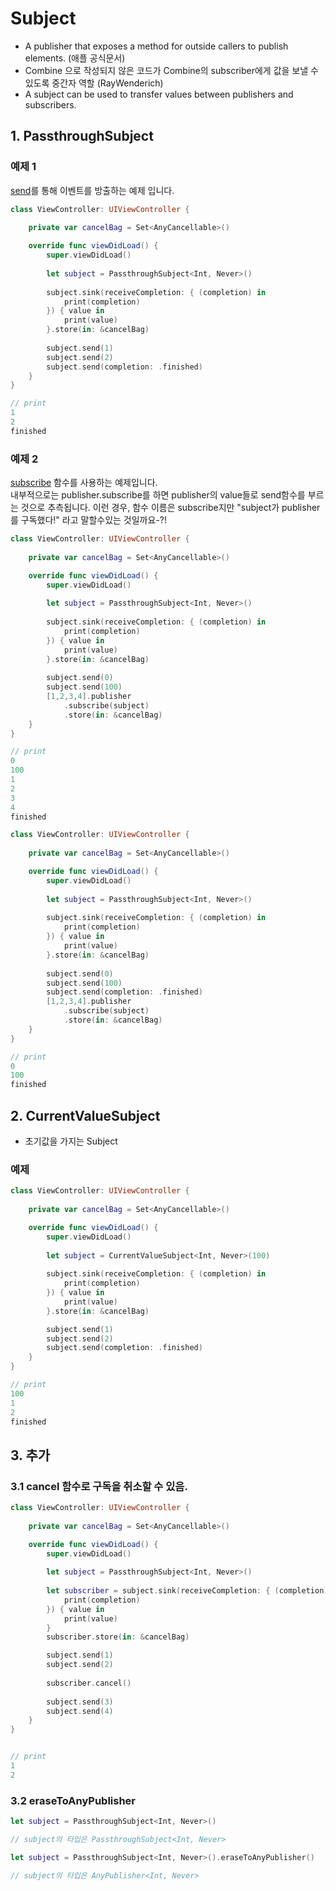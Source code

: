 # Subject 


- A publisher that exposes a method for outside callers to publish elements. (애플 공식문서)
- Combine 으로 작성되지 않은 코드가 Combine의 subscriber에게 값을 보낼 수 있도록 중간자 역할 (RayWenderich)
- A subject can be used to transfer values between publishers and subscribers. 



## 1. PassthroughSubject

### 예제 1
[send](https://developer.apple.com/documentation/combine/passthroughsubject/3204648-send)를 통해 이벤트를 방출하는 예제 입니다.

```swift
class ViewController: UIViewController {
    
    private var cancelBag = Set<AnyCancellable>()

    override func viewDidLoad() {
        super.viewDidLoad()
        
        let subject = PassthroughSubject<Int, Never>()
        
        subject.sink(receiveCompletion: { (completion) in
            print(completion)
        }) { value in
            print(value)
        }.store(in: &cancelBag)
        
        subject.send(1)
        subject.send(2)
        subject.send(completion: .finished)
    }
}

// print
1
2
finished
```

### 예제 2
[subscribe](https://developer.apple.com/documentation/combine/publisher/3204757-subscribe) 함수를 사용하는 예제입니다.  
내부적으로는 publisher.subscribe를 하면 publisher의 value들로 send함수를 부르는 것으로 추측됩니다.
이런 경우, 함수 이름은 subscribe지만 "subject가 publisher를 구독했다!" 라고 말할수있는 것일까요-?!

```swift
class ViewController: UIViewController {
    
    private var cancelBag = Set<AnyCancellable>()

    override func viewDidLoad() {
        super.viewDidLoad()
        
        let subject = PassthroughSubject<Int, Never>()
        
        subject.sink(receiveCompletion: { (completion) in
            print(completion)
        }) { value in
            print(value)
        }.store(in: &cancelBag)
        
        subject.send(0)
        subject.send(100)
        [1,2,3,4].publisher
            .subscribe(subject)
            .store(in: &cancelBag)
    }
}

// print
0
100
1
2
3
4
finished
```

```swift
class ViewController: UIViewController {
    
    private var cancelBag = Set<AnyCancellable>()

    override func viewDidLoad() {
        super.viewDidLoad()
        
        let subject = PassthroughSubject<Int, Never>()
        
        subject.sink(receiveCompletion: { (completion) in
            print(completion)
        }) { value in
            print(value)
        }.store(in: &cancelBag)
        
        subject.send(0)
        subject.send(100)
        subject.send(completion: .finished)
        [1,2,3,4].publisher
            .subscribe(subject)
            .store(in: &cancelBag)
    }
}

// print
0
100
finished
```


## 2. CurrentValueSubject

- 초기값을 가지는 Subject

### 예제

```swift
class ViewController: UIViewController {
    
    private var cancelBag = Set<AnyCancellable>()

    override func viewDidLoad() {
        super.viewDidLoad()
        
        let subject = CurrentValueSubject<Int, Never>(100)
        
        subject.sink(receiveCompletion: { (completion) in
            print(completion)
        }) { value in
            print(value)
        }.store(in: &cancelBag)

        subject.send(1)
        subject.send(2)
        subject.send(completion: .finished)
    }
}

// print
100
1
2
finished
```



## 3. 추가 

### 3.1 cancel 함수로 구독을 취소할 수 있음. 

```swift
class ViewController: UIViewController {
    
    private var cancelBag = Set<AnyCancellable>()

    override func viewDidLoad() {
        super.viewDidLoad()
        
        let subject = PassthroughSubject<Int, Never>()
        
        let subscriber = subject.sink(receiveCompletion: { (completion) in
            print(completion)
        }) { value in
            print(value)
        }
        subscriber.store(in: &cancelBag)

        subject.send(1)
        subject.send(2)
        
        subscriber.cancel()
        
        subject.send(3)
        subject.send(4)
    }
}


// print
1
2
```



### 3.2 eraseToAnyPublisher 

```swift
let subject = PassthroughSubject<Int, Never>()

// subject의 타입은 PassthroughSubject<Int, Never> 
```



```swift
let subject = PassthroughSubject<Int, Never>().eraseToAnyPublisher()

// subject의 타입은 AnyPublisher<Int, Never>
```

